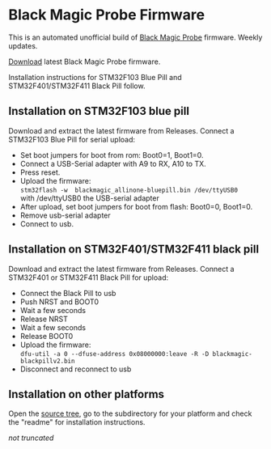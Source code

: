 # Black Magic Probe Firmware

This is an automated unofficial build of [Black Magic Probe](https://black-magic.org/) firmware. Weekly updates.

[Download](../../releases/latest/download/blackmagic-firmware.zip) latest Black Magic Probe firmware.

Installation instructions for STM32F103 Blue Pill and STM32F401/STM32F411 Black Pill follow.

## Installation on STM32F103 blue pill

Download and extract the latest firmware from Releases.
Connect a STM32F103 Blue Pill for serial upload:

- Set boot jumpers for boot from rom: Boot0=1, Boot1=0.
- Connect a USB-Serial adapter with A9 to RX, A10 to TX.
- Press reset.
- Upload the firmware:\
```stm32flash -w  blackmagic_allinone-bluepill.bin /dev/ttyUSB0```\
with /dev/ttyUSB0 the USB-serial adapter
- After upload, set boot jumpers for boot from flash: Boot0=0, Boot1=0.
- Remove usb-serial adapter
- Connect to usb.

## Installation on STM32F401/STM32F411 black pill

Download and extract the latest firmware from Releases.
Connect a STM32F401 or STM32F411 Black Pill for upload:

- Connect the Black Pill to usb
- Push NRST and BOOT0
- Wait a few seconds
- Release NRST
- Wait a few seconds
- Release BOOT0
- Upload the firmware:\
```dfu-util -a 0 --dfuse-address 0x08000000:leave -R -D blackmagic-blackpillv2.bin```
- Disconnect and reconnect to usb

## Installation on other platforms

Open the [source tree](https://github.com/blackmagic-debug/blackmagic/tree/main/src/platforms), go to the subdirectory for your platform and check the "readme" for installation instructions.

_not truncated_
